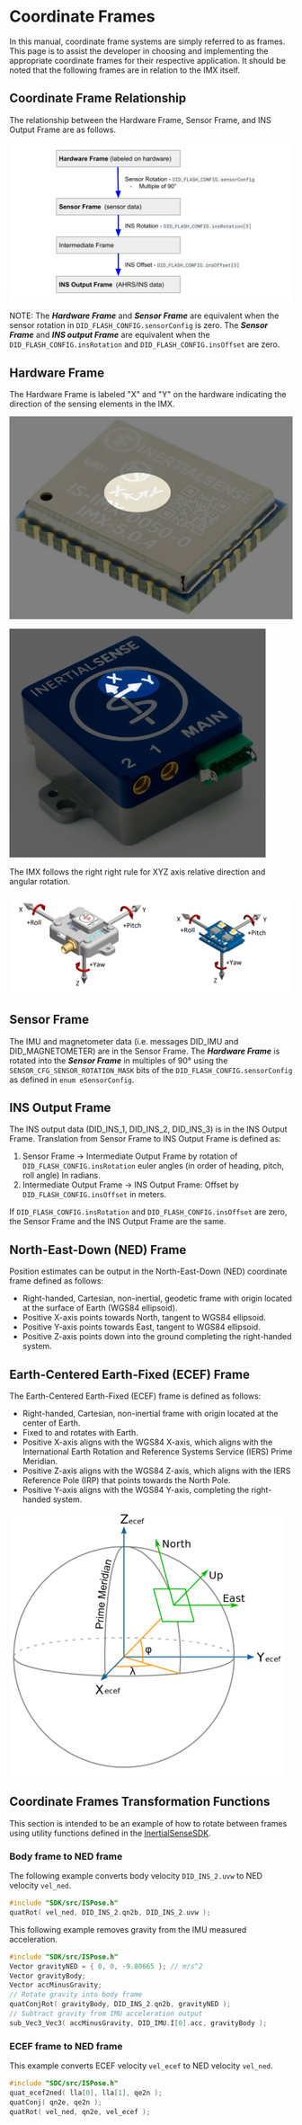 # Coordinate Frames
In this manual, coordinate frame systems are simply referred to as frames. This page is to assist the developer in choosing and implementing the appropriate coordinate frames for their respective application. It should be noted that the following frames are in relation to the IMX itself.

## Coordinate Frame Relationship

The relationship between the Hardware Frame, Sensor Frame, and INS Output Frame are as follows.  

![](../images/coordinate_frame_relationship.svg)

NOTE: The ***Hardware Frame*** and ***Sensor Frame*** are equivalent when the sensor rotation in `DID_FLASH_CONFIG.sensorConfig` is zero.  The ***Sensor Frame*** and ***INS output Frame*** are equivalent when the `DID_FLASH_CONFIG.insRotation` and `DID_FLASH_CONFIG.insOffset` are zero.  

## Hardware Frame

The Hardware Frame is labeled "X" and "Y" on the hardware indicating the direction of the sensing elements in the IMX.  

![IMX hardware frame](../images/IMX_5.0_800w_hw_frame.jpg)

![IMX hardware frame](../images/RUG-3.0-G2_hw_frame.png)

The IMX follows the right right rule for XYZ axis relative direction and angular rotation.

![coordinate_frames](../images/coordinate_frames.png)

## Sensor Frame

The IMU and magnetometer data (i.e. messages DID_IMU and DID_MAGNETOMETER) are in the Sensor Frame.  The ***Hardware Frame*** is rotated into the ***Sensor Frame*** in multiples of 90° using the `SENSOR_CFG_SENSOR_ROTATION_MASK` bits of the `DID_FLASH_CONFIG.sensorConfig` as defined in `enum eSensorConfig`.   

## INS Output Frame

The INS output data (DID_INS_1, DID_INS_2, DID_INS_3) is in the INS Output Frame. Translation from Sensor
Frame to INS Output Frame is defined as:

 1. Sensor Frame → Intermediate Output Frame by rotation of `DID_FLASH_CONFIG.insRotation` euler angles (in order of heading, pitch, roll angle) In radians.
 2. Intermediate Output Frame → INS Output Frame: Offset by `DID_FLASH_CONFIG.insOffset` in meters.

If `DID_FLASH_CONFIG.insRotation` and `DID_FLASH_CONFIG.insOffset` are zero, the Sensor Frame and the INS Output Frame are the same.

## North-East-Down (NED) Frame
Position estimates can be output in the North-East-Down (NED) coordinate frame defined as follows:

  * Right-handed, Cartesian, non-inertial, geodetic frame with origin located at the surface of Earth (WGS84 ellipsoid).
  * Positive X-axis points towards North, tangent to WGS84 ellipsoid.
  * Positive Y-axis points towards East, tangent to WGS84 ellipsoid.
  * Positive Z-axis points down into the ground completing the right-handed system.

## Earth-Centered Earth-Fixed (ECEF) Frame
The Earth-Centered Earth-Fixed (ECEF) frame is defined as follows:

  *  Right-handed, Cartesian, non-inertial frame with origin located at the center of Earth.
  *  Fixed to and rotates with Earth.
  *  Positive X-axis aligns with the WGS84 X-axis, which aligns with the International Earth Rotation and Reference Systems Service (IERS) Prime Meridian.
  *  Positive Z-axis aligns with the WGS84 Z-axis, which aligns with the IERS Reference Pole (IRP) that points towards the North Pole.
  *  Positive Y-axis aligns with the WGS84 Y-axis, completing the right-handed system.

![ECEF_coordinate_frames](../images/ecef_frame.png)

## Coordinate Frames Transformation Functions
This section is intended to be an example of how to rotate between frames using utility functions defined in the [InertialSenseSDK](https://github.com/inertialsense/InertialSenseSDK).

### Body frame to NED frame

The following example converts body velocity `DID_INS_2.uvw` to NED velocity `vel_ned`.

``` C++
#include "SDK/src/ISPose.h"
quatRot( vel_ned, DID_INS_2.qn2b, DID_INS_2.uvw );
```

This following example removes gravity from the IMU measured acceleration.  

``` C++
#include "SDK/src/ISPose.h"
Vector gravityNED = { 0, 0, -9.80665 };	// m/s^2
Vector gravityBody;
Vector accMinusGravity;
// Rotate gravity into body frame
quatConjRot( gravityBody, DID_INS_2.qn2b, gravityNED );
// Subtract gravity from IMU acceleration output
sub_Vec3_Vec3( accMinusGravity, DID_IMU.I[0].acc, gravityBody );
```

### ECEF frame to NED frame

This example converts ECEF velocity `vel_ecef` to NED velocity `vel_ned`.

```c++
#include "SDC/src/ISPose.h"
quat_ecef2ned( lla[0], lla[1], qe2n );
quatConj( qn2e, qe2n );
quatRot( vel_ned, qn2e, vel_ecef );
```

